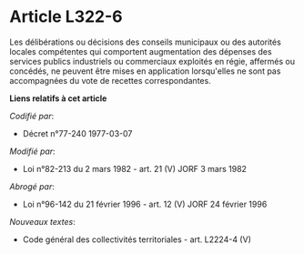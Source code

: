 # Article L322-6

Les délibérations ou décisions des conseils municipaux ou des autorités locales compétentes qui comportent augmentation des
dépenses des services publics industriels ou commerciaux exploités en régie, affermés ou concédés, ne peuvent être mises en
application lorsqu'elles ne sont pas accompagnées du vote de recettes correspondantes.

**Liens relatifs à cet article**

_Codifié par_:

  - Décret n°77-240 1977-03-07

_Modifié par_:

  - Loi n°82-213 du 2 mars 1982 - art. 21 (V) JORF 3 mars 1982

_Abrogé par_:

  - Loi n°96-142 du 21 février 1996 - art. 12 (V) JORF 24 février 1996

_Nouveaux textes_:

  - Code général des collectivités territoriales - art. L2224-4 (V)
